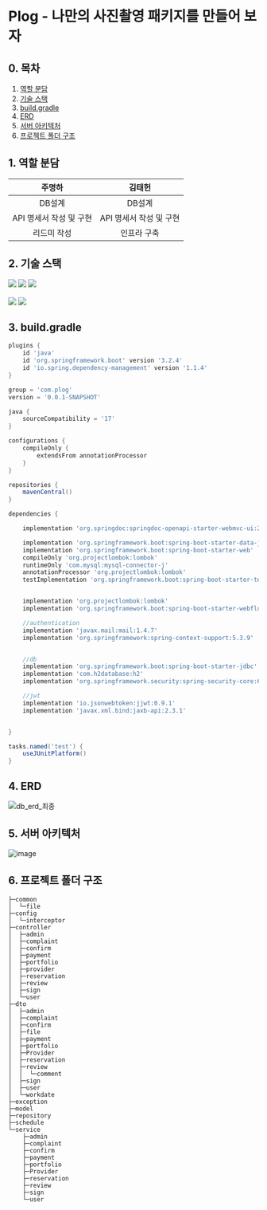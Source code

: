 # Plog - 나만의 사진촬영 패키지를 만들어 보자


## 0. 목차
1. [역할 분담](#1-역할-분담)
2. [기술 스택](#2-기술-스택)
3. [build.gradle](#3-build.gradle)
4. [ERD](#4-ERD)
5. [서버 아키텍처](#5-서버-아키텍처)
6. [프로젝트 폴더 구조](#6-프로젝트-폴더-구조)

## 1. 역할 분담
|주명하|김태헌|
|:---:|:---:|
|DB설계|DB설계|
|API 명세서 작성 및 구현|API 명세서 작성 및 구현|
|리드미 작성|인프라 구축|



## 2. 기술 스택
<div>
  <img src="https://img.shields.io/badge/java-007396?style=for-the-badge&logo=java&logoColor=white">
  <img src="https://img.shields.io/badge/spring-6DB33F?style=for-the-badge&logo=spring&logoColor=white"/> 
  <img src="https://img.shields.io/badge/springboot-6DB33F?style=for-the-badge&logo=springboot&logoColor=white"/>
</div>
</br>
<img src="https://img.shields.io/badge/aws-232F3E?style=for-the-badge&logo=amazonaws&logoColor=white"/>
<img src="https://img.shields.io/badge/mysql-4479A1?style=for-the-badge&logo=mysql&logoColor=white"/>




## 3. build.gradle
```gradle
plugins {
	id 'java'
	id 'org.springframework.boot' version '3.2.4'
	id 'io.spring.dependency-management' version '1.1.4'
}

group = 'com.plog'
version = '0.0.1-SNAPSHOT'

java {
	sourceCompatibility = '17'
}

configurations {
	compileOnly {
		extendsFrom annotationProcessor
	}
}

repositories {
	mavenCentral()
}

dependencies {

	implementation 'org.springdoc:springdoc-openapi-starter-webmvc-ui:2.2.0'

	implementation 'org.springframework.boot:spring-boot-starter-data-jpa'
	implementation 'org.springframework.boot:spring-boot-starter-web'
	compileOnly 'org.projectlombok:lombok'
	runtimeOnly 'com.mysql:mysql-connector-j'
	annotationProcessor 'org.projectlombok:lombok'
	testImplementation 'org.springframework.boot:spring-boot-starter-test'


	implementation 'org.projectlombok:lombok'
	implementation 'org.springframework.boot:spring-boot-starter-webflux'

	//authentication
	implementation 'javax.mail:mail:1.4.7'
	implementation 'org.springframework:spring-context-support:5.3.9'


	//db
	implementation 'org.springframework.boot:spring-boot-starter-jdbc'
	implementation 'com.h2database:h2'
	implementation 'org.springframework.security:spring-security-core:6.2.3'

	//jwt
	implementation 'io.jsonwebtoken:jjwt:0.9.1'
	implementation 'javax.xml.bind:jaxb-api:2.3.1'


}

tasks.named('test') {
	useJUnitPlatform()
}
```


## 4. ERD
![db_erd_최종](https://github.com/Capteem/Backend/assets/80399640/1bbe47a4-d0bd-4b88-9b63-d9aadad65b07)

## 5. 서버 아키텍처
![image](https://github.com/Capteem/Backend/assets/80399640/a06b1162-f6cf-4e7f-b4d1-8585a692acb5)


## 6. 프로젝트 폴더 구조
```
├─common
│  └─file
├─config
│  └─interceptor
├─controller
│  ├─admin
│  ├─complaint
│  ├─confirm
│  ├─payment
│  ├─portfolio
│  ├─provider
│  ├─reservation
│  ├─review
│  ├─sign
│  └─user
├─dto
│  ├─admin
│  ├─complaint
│  ├─confirm
│  ├─file
│  ├─payment
│  ├─portfolio
│  ├─Provider
│  ├─reservation
│  ├─review
│  │  └─comment
│  ├─sign
│  ├─user
│  └─workdate
├─exception
├─model
├─repository
├─schedule
└─service
    ├─admin
    ├─complaint
    ├─confirm
    ├─payment
    ├─portfolio
    ├─Provider
    ├─reservation
    ├─review
    ├─sign
    └─user
```
